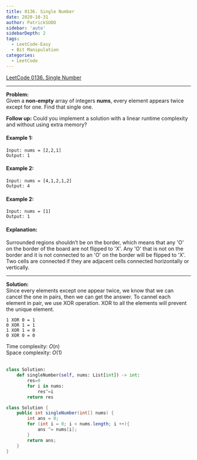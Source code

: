 ```yaml
---
title: 0136. Single Number
date: 2020-10-31
author: PatrickSUDO
sidebar: 'auto'
sidebarDepth: 2
tags: 
  - LeetCode-Easy
  - Bit Manipulation
categories:
  - LeetCode
---
```

[LeetCode 0136. Single Number](https://leetcode.com/problems/single-number/)

---
**Problem:** <br/>
Given a **non-empty** array of integers **nums**, every element appears twice except for one. Find that single one.

**Follow up:** Could you implement a solution with a linear runtime complexity and without using extra memory?

#### Example 1:

    Input: nums = [2,2,1]
    Output: 1

#### Example 2:

    Input: nums = [4,1,2,1,2]
    Output: 4

#### Example 2:

    Input: nums = [1]
    Output: 1

#### Explanation:

Surrounded regions shouldn’t be on the border, which means that any 'O' on the border of the board are not flipped to 'X'. Any 'O' that is not on the border and it is not connected to an 'O' on the border will be flipped to 'X'. Two cells are connected if they are adjacent cells connected horizontally or vertically.

---
**Solution:** <br/>
Since every elements except one appear twice, we know that we can cancel the one in pairs, then we can get the answer. To cannel each element in pair, we use XOR operation. XOR to all the elements will prevent the unique element.


    1 XOR 0 = 1
    0 XOR 1 = 1
    1 XOR 1 = 0
    0 XOR 0 = 0


Time complexity: $O(n)$</br>
Space complexity: $O(1)$ 
</br>
</br>


```python
class Solution:
    def singleNumber(self, nums: List[int]) -> int:
        res=0
        for i in nums:
            res^=i
        return res
```

```java
class Solution {
    public int singleNumber(int[] nums) {
        int ans = 0;
        for (int i = 0; i < nums.length; i ++){
            ans ^= nums[i];
        }
        return ans;
    }
}
```